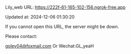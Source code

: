 Lily_web URL: https://222f-61-165-102-156.ngrok-free.app

Updated at: 2024-12-06 01:30:20

If you cannot open this URL, the server might be down.

Please contact: 

goley04@foxmail.com Or Wechat:GL_yeaH